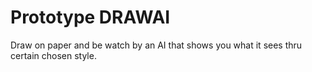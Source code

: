 # Prototype DRAWAI

Draw on paper and be watch by an AI that shows you what it sees thru certain chosen style.


